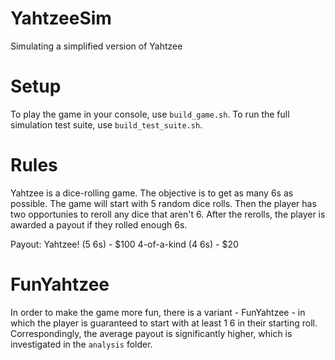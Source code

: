 # YahtzeeSim
Simulating a simplified version of Yahtzee

# Setup
To play the game in your console, use `build_game.sh`. To run the full simulation test suite, use `build_test_suite.sh`.

# Rules
Yahtzee is a dice-rolling game. The objective is to get as many 6s as possible. The game will start with 5 random dice rolls. Then the player has two opportunies to reroll any dice that aren't 6. After the rerolls, the player is awarded a payout if they rolled enough 6s.

Payout:
Yahtzee! (5 6s) - $100
4-of-a-kind (4 6s) - $20


# FunYahtzee
In order to make the game more fun, there is a variant - FunYahtzee - in which the player is guaranteed to start with at least 1 6 in their starting roll. Correspondingly, the average payout is significantly higher, which is investigated in the `analysis` folder.

